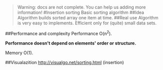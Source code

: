 > Warning: docs are not complete. You can help us adding more information!
#Insertion sorting
Basic sorting algorithm
##Idea
Algorithm builds sorted array one item at time.
##Real use
Algorithm is very easy to implements. Efficient only for (quite) small data sets.

##Performance and complexity
Performance O(n<sup>2</sup>).

**Performance doesn't depend on elements' order or structure.**

Memory O(1).

##Visualazition
http://visualgo.net/sorting.html (insertion)
